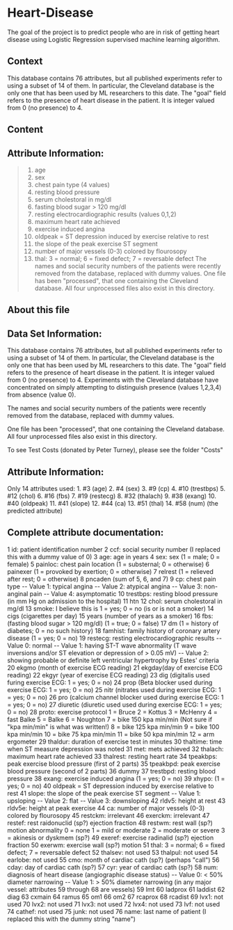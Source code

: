 # Heart-Disease
The goal of the project is to predict people who are in risk of getting heart disease using Logistic Regression supervised machine learning algorithm.

## Context
This database contains 76 attributes, but all published experiments refer to using a subset of 14 of them. In particular, the Cleveland database is the only one that has been used by ML researchers to this date. The "goal" field refers to the presence of heart disease in the patient. It is integer valued from 0 (no presence) to 4.

## Content

## Attribute Information: 
> 1. age 
> 2. sex 
> 3. chest pain type (4 values) 
> 4. resting blood pressure 
> 5. serum cholestoral in mg/dl 
> 6. fasting blood sugar > 120 mg/dl
> 7. resting electrocardiographic results (values 0,1,2)
> 8. maximum heart rate achieved 
> 9. exercise induced angina 
> 10. oldpeak = ST depression induced by exercise relative to rest 
> 11. the slope of the peak exercise ST segment 
> 12. number of major vessels (0-3) colored by flourosopy 
> 13. thal: 3 = normal; 6 = fixed defect; 7 = reversable defect
The names and social security numbers of the patients were recently removed from the database, replaced with dummy values. One file has been "processed", that one containing the Cleveland database. All four unprocessed files also exist in this directory.


## About this file
## Data Set Information:

This database contains 76 attributes, but all published experiments refer to using a subset of 14 of them. In particular, the Cleveland database is the only one that has been used by ML researchers to this date. The "goal" field refers to the presence of heart disease in the patient. It is integer valued from 0 (no presence) to 4. Experiments with the Cleveland database have concentrated on simply attempting to distinguish presence (values 1,2,3,4) from absence (value 0).

The names and social security numbers of the patients were recently removed from the database, replaced with dummy values.

One file has been "processed", that one containing the Cleveland database. All four unprocessed files also exist in this directory.

To see Test Costs (donated by Peter Turney), please see the folder "Costs"

## Attribute Information:

Only 14 attributes used: 1. #3 (age) 2. #4 (sex) 3. #9 (cp) 4. #10 (trestbps) 5. #12 (chol) 6. #16 (fbs) 7. #19 (restecg) 8. #32 (thalach) 9. #38 (exang) 10. #40 (oldpeak) 11. #41 (slope) 12. #44 (ca) 13. #51 (thal) 14. #58 (num) (the predicted attribute)

## Complete attribute documentation: 

1 id: patient identification number 2 ccf: social security number (I replaced this with a dummy value of 0) 3 age: age in years 4 sex: sex (1 = male; 0 = female) 5 painloc: chest pain location (1 = substernal; 0 = otherwise) 6 painexer (1 = provoked by exertion; 0 = otherwise) 7 relrest (1 = relieved after rest; 0 = otherwise) 8 pncaden (sum of 5, 6, and 7) 9 cp: chest pain type -- Value 1: typical angina -- Value 2: atypical angina -- Value 3: non-anginal pain -- Value 4: asymptomatic 10 trestbps: resting blood pressure (in mm Hg on admission to the hospital) 11 htn 12 chol: serum cholestoral in mg/dl 13 smoke: I believe this is 1 = yes; 0 = no (is or is not a smoker) 14 cigs (cigarettes per day) 15 years (number of years as a smoker) 16 fbs: (fasting blood sugar > 120 mg/dl) (1 = true; 0 = false) 17 dm (1 = history of diabetes; 0 = no such history) 18 famhist: family history of coronary artery disease (1 = yes; 0 = no) 19 restecg: resting electrocardiographic results -- Value 0: normal -- Value 1: having ST-T wave abnormality (T wave inversions and/or ST elevation or depression of > 0.05 mV) -- Value 2: showing probable or definite left ventricular hypertrophy by Estes' criteria 20 ekgmo (month of exercise ECG reading) 21 ekgday(day of exercise ECG reading) 22 ekgyr (year of exercise ECG reading) 23 dig (digitalis used furing exercise ECG: 1 = yes; 0 = no) 24 prop (Beta blocker used during exercise ECG: 1 = yes; 0 = no) 25 nitr (nitrates used during exercise ECG: 1 = yes; 0 = no) 26 pro (calcium channel blocker used during exercise ECG: 1 = yes; 0 = no) 27 diuretic (diuretic used used during exercise ECG: 1 = yes; 0 = no) 28 proto: exercise protocol 1 = Bruce 2 = Kottus 3 = McHenry 4 = fast Balke 5 = Balke 6 = Noughton 7 = bike 150 kpa min/min (Not sure if "kpa min/min" is what was written!) 8 = bike 125 kpa min/min 9 = bike 100 kpa min/min 10 = bike 75 kpa min/min 11 = bike 50 kpa min/min 12 = arm ergometer 29 thaldur: duration of exercise test in minutes 30 thaltime: time when ST measure depression was noted 31 met: mets achieved 32 thalach: maximum heart rate achieved 33 thalrest: resting heart rate 34 tpeakbps: peak exercise blood pressure (first of 2 parts) 35 tpeakbpd: peak exercise blood pressure (second of 2 parts) 36 dummy 37 trestbpd: resting blood pressure 38 exang: exercise induced angina (1 = yes; 0 = no) 39 xhypo: (1 = yes; 0 = no) 40 oldpeak = ST depression induced by exercise relative to rest 41 slope: the slope of the peak exercise ST segment -- Value 1: upsloping -- Value 2: flat -- Value 3: downsloping 42 rldv5: height at rest 43 rldv5e: height at peak exercise 44 ca: number of major vessels (0-3) colored by flourosopy 45 restckm: irrelevant 46 exerckm: irrelevant 47 restef: rest raidonuclid (sp?) ejection fraction 48 restwm: rest wall (sp?) motion abnormality 0 = none 1 = mild or moderate 2 = moderate or severe 3 = akinesis or dyskmem (sp?) 49 exeref: exercise radinalid (sp?) ejection fraction 50 exerwm: exercise wall (sp?) motion 51 thal: 3 = normal; 6 = fixed defect; 7 = reversable defect 52 thalsev: not used 53 thalpul: not used 54 earlobe: not used 55 cmo: month of cardiac cath (sp?) (perhaps "call") 56 cday: day of cardiac cath (sp?) 57 cyr: year of cardiac cath (sp?) 58 num: diagnosis of heart disease (angiographic disease status) -- Value 0: < 50% diameter narrowing -- Value 1: > 50% diameter narrowing (in any major vessel: attributes 59 through 68 are vessels) 59 lmt 60 ladprox 61 laddist 62 diag 63 cxmain 64 ramus 65 om1 66 om2 67 rcaprox 68 rcadist 69 lvx1: not used 70 lvx2: not used 71 lvx3: not used 72 lvx4: not used 73 lvf: not used 74 cathef: not used 75 junk: not used 76 name: last name of patient (I replaced this with the dummy string "name")
